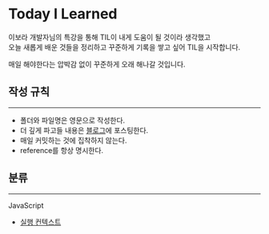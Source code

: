 # Today I Learned
이보라 개발자님의 특강을 통해 TIL이 내게 도움이 될 것이라 생각했고  
오늘 새롭게 배운 것들을 정리하고 꾸준하게 기록을 쌓고 싶어 TIL을 시작합니다.

매일 해야한다는 압박감 없이 꾸준하게 오래 해나갈 것입니다.

## 작성 규칙
---
- 폴더와 파일명은 영문으로 작성한다.
- 더 깊게 파고들 내용은 [블로그](https://velog.io/@jeongki/)에 포스팅한다.
- 매일 커밋하는 것에 집착하지 않는다.
- reference를 항상 명시한다.

## 분류
---
JavaScript
- [실행 컨텍스트](https://github.com/Jeong-ki/TIL/JavaScript/javascript/execution_context.md)
